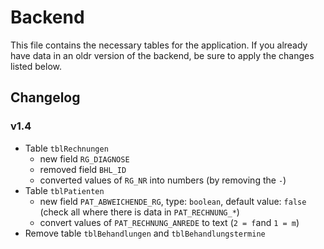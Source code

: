 # Backend
This file contains the necessary tables for the application. If you already have data in an oldr version of the backend, be sure to apply the changes listed below.

## Changelog
### v1.4
- Table ``tblRechnungen``
  - new field ``RG_DIAGNOSE``
  - removed field ``BHL_ID``
  - converted values of ``RG_NR`` into numbers (by removing the ``-``)
- Table ``tblPatienten``
  - new field ``PAT_ABWEICHENDE_RG``, type: ``boolean``, default value: ``false`` (check all where there is data in ``PAT_RECHNUNG_*``)
  - convert values of ``PAT_RECHNUNG_ANREDE`` to text (``2 = f``and ``1 = m``)
- Remove table ``tblBehandlungen`` and ``tblBehandlungstermine``
  
